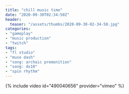 ```yaml
---
title: "chill music time"
date: "2020-09-30T02:34:50Z"
header:
  teaser: "/assets/thumbs/2020-09-30-02-34-50.jpg"
categories:
- "gameplay"
- "music production"
- "twitch"
tags:
- "fl studio"
- "muse dash"
- "song: archaic premonition"
- "song: dx10"
- "spin rhythm"
---
```

{% include video id="490040656" provider="vimeo" %}
